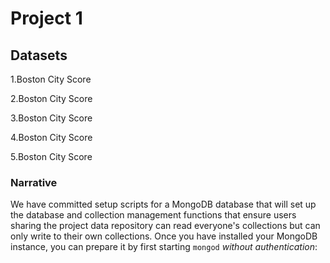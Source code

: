 # Project 1

## Datasets 

1.Boston City Score

2.Boston City Score

3.Boston City Score

4.Boston City Score

5.Boston City Score

### Narrative

We have committed setup scripts for a MongoDB database that will set up the database and collection management functions that ensure users sharing the project data repository can read everyone's collections but can only write to their own collections. Once you have installed your MongoDB instance, you can prepare it by first starting `mongod` _without authentication_:
